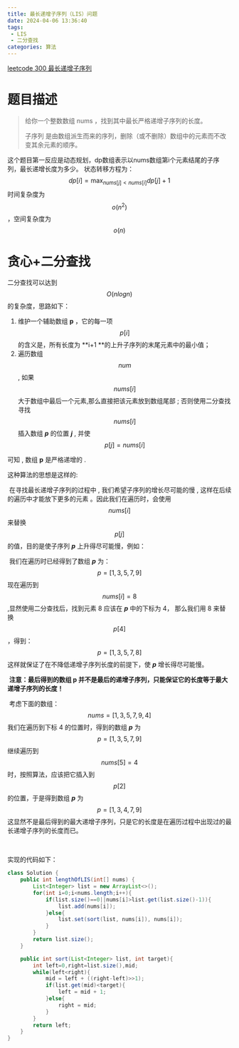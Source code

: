 ```yaml
---
title: 最长递增子序列（LIS）问题
date: 2024-04-06 13:36:40
tags:
 - LIS
 - 二分查找
categories: 算法
---
```

[leetcode 300 最长递增子序列](https://leetcode.cn/problems/longest-increasing-subsequence/description/)

# 题目描述

> 给你一个整数数组 nums ，找到其中最长严格递增子序列的长度。
>
> 子序列 是由数组派生而来的序列，删除（或不删除）数组中的元素而不改变其余元素的顺序。

这个题目第一反应是动态规划，dp数组表示以nums数组第i个元素结尾的子序列，最长递增长度为多少。
状态转移方程为：
$$
dp[i] = \max_{nums[j]<nums[i]} dp[j]+1
$$
时间复杂度为 $$o(n^2)$$，空间复杂度为$$o(n)$$

# 贪心+二分查找

二分查找可以达到$$O(nlogn)$$的复杂度，思路如下：

1. 维护一个辅助数组 **p** ，它的每一项 $$p[i]$$ 的含义是，所有长度为 **i+1 **的上升子序列的末尾元素中的最小值；
2. 遍历数组$$num$$ , 如果 $$nums[i]$$ 大于数组中最后一个元素,那么直接把该元素放到数组尾部 ; 否则使用二分查找寻找 $$nums[i]$$ 插入数组 ***p*** 的位置 ***j***  , 并使$$p[j]=nums[i]$$

可知 , 数组 **p** 是严格递增的 . 

这种算法的思想是这样的:

​	在寻找最长递增子序列的过程中 , 我们希望子序列的增长尽可能的慢 , 这样在后续的遍历中才能放下更多的元素 。因此我们在遍历时，会使用$$nums[i]$$来替换$$p[j]$$的值，目的是使子序列 ***p*** 上升得尽可能慢，例如：

​	我们在遍历时已经得到了数组 ***p*** 为：
$$
p = [1,3,5,7,9]
$$
​	现在遍历到$$nums[i]=8$$,显然使用二分查找后，找到元素 8 应该在 ***p*** 中的下标为 4， 那么我们用 8 来替换 $$p[4]$$，得到：
$$
p = [1,3,5,7,8]
$$
​	这样就保证了在不降低递增子序列长度的前提下，使 ***p*** 增长得尽可能慢。

​	**注意：最后得到的数组 p 并不是最后的递增子序列，只能保证它的长度等于最大递增子序列的长度！**

​	考虑下面的数组：
$$
nums = [1,3,5,7,9,4]
$$
​	我们在遍历到下标 4 的位置时，得到的数组 ***p*** 为
$$
p = [1,3,5,7,9]
$$
​	继续遍历到$$nums[5]=4$$时，按照算法，应该把它插入到$$p[2]$$的位置，于是得到数组 ***p*** 为
$$
 p = [1,3,4,7,9]
$$
​	这显然不是最后得到的最大递增子序列，只是它的长度是在遍历过程中出现过的最长递增子序列的长度而已。

​	

实现的代码如下：

```java
class Solution {
    public int lengthOfLIS(int[] nums) {
        List<Integer> list = new ArrayList<>();
        for(int i=0;i<nums.length;i++){
            if(list.size()==0||nums[i]>list.get(list.size()-1)){
                list.add(nums[i]);
            }else{
                list.set(sort(list, nums[i]), nums[i]);
            }
        }
        return list.size();
    }

    public int sort(List<Integer> list, int target){
        int left=0,right=list.size(),mid;
        while(left<right){
            mid = left + ((right-left)>>1);
            if(list.get(mid)<target){
                left = mid + 1;
            }else{
                right = mid;
            }
        }
        return left;
    }
}
```



